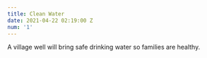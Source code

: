 ```yaml
---
title: Clean Water
date: 2021-04-22 02:19:00 Z
num: '1'
---
```


A village well will bring safe drinking water so families are healthy.

